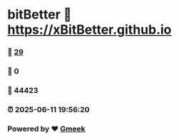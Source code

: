 # bitBetter :link: https://xBitBetter.github.io 
### :page_facing_up: [29](https://xBitBetter.github.io/tag.html) 
### :speech_balloon: 0 
### :hibiscus: 44423 
### :alarm_clock: 2025-06-11 19:56:20 
### Powered by :heart: [Gmeek](https://github.com/Meekdai/Gmeek)
